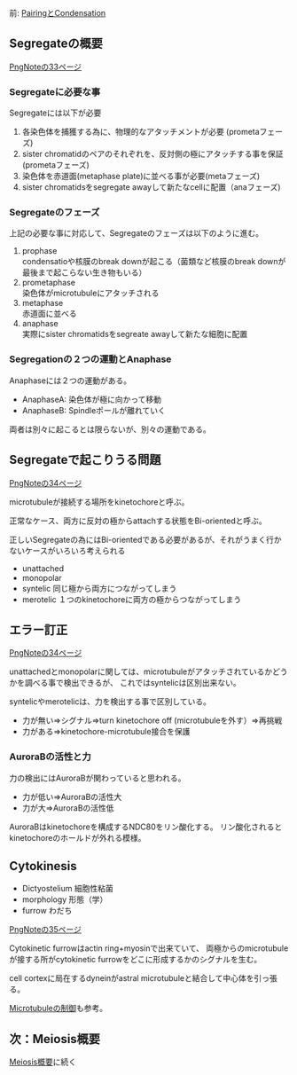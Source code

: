 前: [PairingとCondensation](PairingとCondensation.md)

## Segregateの概要

[PngNoteの33ページ](https://karino2.github.io/ImageGallery/CellBiology706x2.html#lg=1&slide=32)

### Segregateに必要な事

Segregateには以下が必要

1. 各染色体を捕獲する為に、物理的なアタッチメントが必要 (prometaフェーズ)
2. sister chromatidのペアのそれぞれを、反対側の極にアタッチする事を保証 (prometaフェーズ)
3. 染色体を赤道面(metaphase plate)に並べる事が必要(metaフェーズ)
4. sister chromatidsをsegregate awayして新たなcellに配置（anaフェーズ)

### Segregateのフェーズ

上記の必要な事に対応して、Segregateのフェーズは以下のように進む。

1. prophase  
condensatioや核膜のbreak downが起こる（菌類など核膜のbreak downが最後まで起こらない生き物もいる）
2. prometaphase  
染色体がmicrotubuleにアタッチされる
3. metaphase  
赤道面に並べる
4. anaphase  
実際にsister chromatidsをsegreate awayして新たな細胞に配置

### Segregationの２つの運動とAnaphase

Anaphaseには２つの運動がある。

- AnaphaseA: 染色体が極に向かって移動
- AnaphaseB: Spindleポールが離れていく

両者は別々に起こるとは限らないが、別々の運動である。

## Segregateで起こりうる問題

[PngNoteの34ページ](https://karino2.github.io/ImageGallery/CellBiology706x2.html#lg=1&slide=33)

microtubuleが接続する場所をkinetochoreと呼ぶ。

正常なケース、両方に反対の極からattachする状態をBi-orientedと呼ぶ。

正しいSegregateの為にはBi-orientedである必要があるが、それがうまく行かないケースがいろいろ考えられる

- unattached
- monopolar
- syntelic 同じ極から両方につながってしまう
- merotelic １つのkinetochoreに両方の極からつながってしまう

## エラー訂正

[PngNoteの34ページ](https://karino2.github.io/ImageGallery/CellBiology706x2.html#lg=1&slide=33)

unattachedとmonopolarに関しては、microtubuleがアタッチされているかどうかを調べる事で検出できるが、
これではsyntelicは区別出来ない。

syntelicやmerotelicは、力を検出する事で区別している。

- 力が無い⇒シグナル⇒turn kinetochore off (microtubuleを外す）⇒再挑戦
- 力がある⇒kinetochore-microtubule接合を保護

### AuroraBの活性と力

力の検出にはAuroraBが関わっていると思われる。

- 力が低い⇒AuroraBの活性大
- 力が大⇒AuroraBの活性低

AuroraBはkinetochoreを構成するNDC80をリン酸化する。
リン酸化されるとkinetochoreのホールドが外れる模様。

## Cytokinesis

- Dictyostelium 細胞性粘菌
- morphology 形態（学）
- furrow わだち

[PngNoteの35ページ](https://karino2.github.io/ImageGallery/CellBiology706x2.html#lg=1&slide=34)

Cytokinetic furrowはactin ring+myosinで出来ていて、
両極からのmicrotubuleが接する所がcytokinetic furrowをどこに形成するかのシグナルを生む。

cell cortexに局在するdyneinがastral microtubuleと結合して中心体を引っ張る。

[Microtubuleの制御](Microtubuleの制御.md)も参考。

## 次：Meiosis概要

[Meiosis概要](Meiosis概要.md)に続く